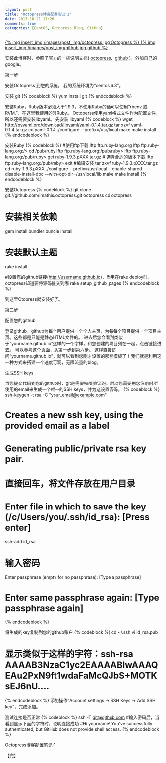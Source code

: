 ```yaml
---
layout: post
title: "Octopress博客配置笔记:1"
date: 2013-10-21 17:26
comments: true
categories: [CentOS, Octopress Blog, GitHub]
---
```

<a href="http://octopress.org/" class="fl_left a_unline">
{% img insert_img /images/post_img/octopress.jpg Octopress %}
</a>
<a href="https://github.com/" class="fl_left a_unline">
{% img insert_img /images/post_img/github.jpg github %}
</a>

<p class="clear" /></p>

安装此博客时，参照了官方的一些说明文档( <a href="http://octopress.org/docs/">octopress</a>、<a href="https://help.github.com/categories/20/articles">github</a> )，外加自己的google。
<!-- more --> 
第一步

安装Octopress 到您的系统。
我的系统环境为“centos 6.3”。

安装 git
{% codeblock %}
yum install git
{% endcodeblock %}

安装Ruby，Ruby版本必须大于1.9.3，不使用Ruby的话可以使用“rbenv 或 RVM.”，在这里我使用的时Ruby。 Octoperss使用yaml格式文件作为配置文件，所以还需要安装libyaml。 先安装 libyaml
{% codeblock %}
wget http://pyyaml.org/download/libyaml/yaml-0.1.4.tar.gz
tar xzvf yaml-0.1.4.tar.gz
cd yaml-0.1.4
./configure --prefix=/usr/local
make
make install
{% endcodeblock %}

安装Ruby
{% codeblock %}
#使用ftp下载
lftp ftp.ruby-lang.org
lftp ftp.ruby-lang.org:/> cd /pub/ruby
lftp ftp.ruby-lang.org:/pub/ruby>
lftp ftp.ruby-lang.org:/pub/ruby> get ruby-1.9.3.pXXX.tar.gz  # 选择合适的版本下载
lftp ftp.ruby-lang.org:/pub/ruby> exit
#编辑安装
tar zxvf ruby-1.9.3.pXXX.tar.gz
cd ruby-1.9.3.pXXX
./configure --prefix=/usr/local --enable-shared --disable-install-doc --with-opt-dir=/usr/local/lib
make
make install
{% endcodeblock %}

安装Octopress
{% codeblock %}
git clone git://github.com/imathis/octopress.git octopress
cd octopress

# 安装相关依赖
gem install bundler
bundle install

# 安装默认主题
rake install

#设置您的github链接(http://username.github.io)，当用在rake deploy时，octopress知道要将源码提交到哪
rake setup_github_pages
{% endcodeblock %}

到这里Otopress就安装好了。

第二步

配置您的github

登录github，github为每个用户提供一个个人主页，为每每个项目提供一个项目主页。这些都是只能是静态HTML文件的。 进去后您会看到类似于“yourname.github.io”这样的一个字样，和您创建的项目列在一起，点击链接进去。 可以参考这个<a href="https://help.github.com/articles/creating-pages-with-the-automatic-generator" target="_blank">页面</a>，从第一步到第六步。 这样直接访问“yourname.github.io”，就可以看到您刚才设置的那套模板了！我们就是利用这一种方式来搭建一个速度可观，无限流量的blog。

生成SSH keys

当您提交代码到您的github时，git是需要权限验证的。所以您需要用您注册时所使用的email来生成一个唯一的SSH keys，并为这设置密码。
{% codeblock %}
ssh-keygen -t rsa -C "your_email@example.com"
# Creates a new ssh key, using the provided email as a label
# Generating public/private rsa key pair.
# 直接回车，将文件存放在用户目录
# Enter file in which to save the key (/c/Users/you/.ssh/id_rsa): [Press enter]
ssh-add id_rsa

# 输入密码
Enter passphrase (empty for no passphrase): [Type a passphrase]
# Enter same passphrase again: [Type passphrase again]
{% endcodeblock %}

将生成的key复制到您的github账户
{% codeblock %}
cd ~/.ssh
vi id_rsa.pub
# 显示类似于这样的字符：ssh-rsa AAAAB3NzaC1yc2EAAAABIwAAAQEAu2PxN9ft1wdaFaMcQJbS+MOTKsEJ6nU....
{% endcodeblock %}
添加操作”Account settings -> SSH Keys -> Add SSH key”，完成添加。

测试连接是否正常
{% codeblock %}
ssh -T git@github.com
#输入密码后，当看到显示下面的字符时，说明连接成功
#Hi yourname! You've successfully authenticated, but GitHub does not provide shell access.
{% endcodeblock %}

Octopress博客配置笔记:1

【完】






